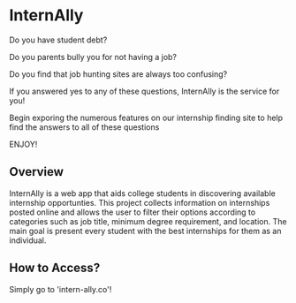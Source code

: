 # InternAlly

Do you have student debt?

Do you parents bully you for not having a job?

Do you find that job hunting sites are always too confusing?

If you answered yes to any of these questions, InternAlly is the service for you!

Begin exporing the numerous features on our internship finding site to help find the answers to all of these questions

ENJOY!

## Overview
InternAlly is a web app that aids college students in discovering available internship opportunties. This project collects information on internships posted online and allows the user to filter their options according to categories such as job title, minimum degree requirement, and location. The main goal is present every student with the best internships for them as an individual.

## How to Access?

Simply go to 'intern-ally.co'!


